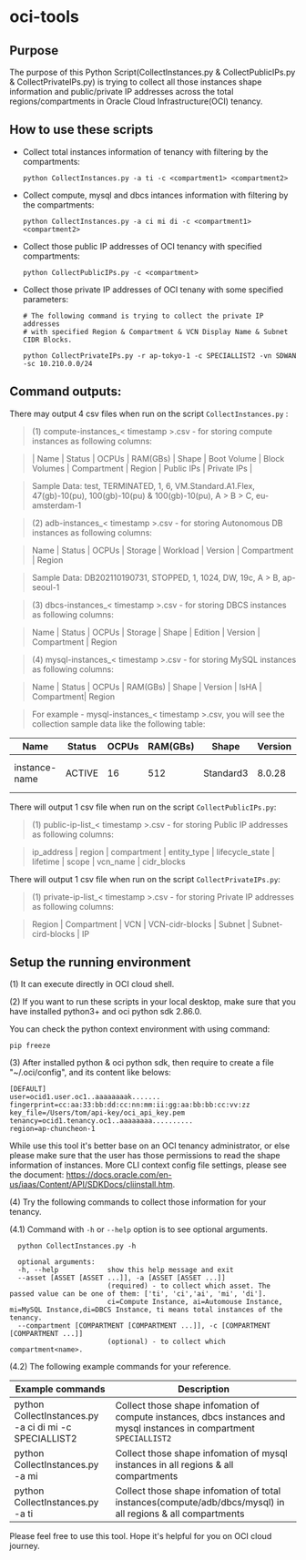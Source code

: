 # oci-tools

## Purpose

The purpose of this Python Script(CollectInstances.py & CollectPublicIPs.py & CollectPrivateIPs.py) is trying to collect all those instances shape information and public/private IP addresses across the total regions/compartments in Oracle Cloud Infrastructure(OCI) tenancy.

## How to use these scripts

- Collect total instances information of tenancy with filtering by the compartments:

  ``python CollectInstances.py -a ti -c <compartment1> <compartment2>``
- Collect compute, mysql and dbcs intances information with filtering by the compartments:

  ``python CollectInstances.py -a ci mi di -c <compartment1> <compartment2>``
- Collect those public IP addresses of OCI tenancy with specified compartments:

  ``python CollectPublicIPs.py -c <compartment>``
- Collect those private IP addresses of OCI tenany with some specified parameters:

  ```
  # The following command is trying to collect the private IP addresses 
  # with specified Region & Compartment & VCN Display Name & Subnet CIDR Blocks.

  python CollectPrivateIPs.py -r ap-tokyo-1 -c SPECIALLIST2 -vn SDWAN -sc 10.210.0.0/24

  ```

## Command outputs:

There may output 4 csv files when run on the script `CollectInstances.py` :

> (1) compute-instances_< timestamp >.csv - for storing compute instances as following columns:

> | Name | Status | OCPUs | RAM(GBs) | Shape | Boot Volume | Block Volumes | Compartment | Region | Public IPs  |  Private IPs |

> Sample Data:
> test, TERMINATED, 1, 6, VM.Standard.A1.Flex, 47(gb)-10(pu), 100(gb)-10(pu) & 100(gb)-10(pu), A > B > C, eu-amsterdam-1

> (2) adb-instances_< timestamp >.csv - for storing Autonomous DB instances as following columns:

> Name | Status | OCPUs | Storage | Workload | Version | Compartment | Region

> Sample Data:
> DB202110190731, STOPPED, 1, 1024, DW, 19c, A > B, ap-seoul-1

> (3) dbcs-instances_< timestamp >.csv - for storing DBCS instances as following columns:

> Name | Status | OCPUs | Storage | Shape | Edition | Version | Compartment | Region

> (4) mysql-instances_< timestamp >.csv - for storing MySQL instances  as following columns:

> Name | Status | OCPUs | RAM(GBs) | Shape | Version | IsHA | Compartment| Region

> For example - mysql-instances_< timestamp >.csv, you will see the collection sample data like the following table:

| Name          | Status | OCPUs | RAM(GBs) | Shape     | Version | IsHA  | Compartment  | Region       |
| ------------- | ------ | ----- | -------- | --------- | ------- | ----- | ------------ | ------------ |
| instance-name | ACTIVE | 16    | 512      | Standard3 | 8.0.28  | FALSE | root > A > C | us-ashburn-1 |

There will output 1 csv file when run on the script `CollectPublicIPs.py`:

> (1) public-ip-list_< timestamp >.csv - for storing Public IP addresses as following columns:

> ip_address | region | compartment | entity_type | lifecycle_state | lifetime | scope | vcn_name | cidr_blocks

There will output 1 csv file when run on the script `CollectPrivateIPs.py`:

> (1) private-ip-list_< timestamp >.csv - for storing Private IP addresses as following columns:

> Region | Compartment | VCN | VCN-cidr-blocks | Subnet | Subnet-cird-blocks | IP

## Setup the running environment

(1) It can execute directly in OCI cloud shell.

(2) If you want to run these scripts in your local desktop, make sure that you have installed python3+ and oci python sdk 2.86.0.

You can check the python context environment with using command:

```
pip freeze

```

(3) After installed python & oci python sdk, then require to create a file "~/.oci/config", and its content like belows:

```
[DEFAULT]
user=ocid1.user.oc1..aaaaaaaak.......
fingerprint=cc:aa:33:bb:dd:cc:nn:mm:ii:gg:aa:bb:bb:cc:vv:zz
key_file=/Users/tom/api-key/oci_api_key.pem
tenancy=ocid1.tenancy.oc1..aaaaaaaa..........
region=ap-chuncheon-1
```

While use this tool it's better base on an OCI tenancy administrator, or else please make sure that the user has those permissions to read the shape information of instances. More CLI context config file settings, please see the document: https://docs.oracle.com/en-us/iaas/Content/API/SDKDocs/cliinstall.htm.

(4) Try the following commands to collect those information for your tenancy.

(4.1) Command with `-h` or `--help` option is to see optional arguments.

```
  python CollectInstances.py -h
  
  optional arguments:
  -h, --help            show this help message and exit
  --asset [ASSET [ASSET ...]], -a [ASSET [ASSET ...]]
                        (required) - to collect which asset. The passed value can be one of them: ['ti', 'ci','ai', 'mi', 'di']. 
                        ci=Compute Instance, ai=Automouse Instance, mi=MySQL Instance,di=DBCS Instance, ti means total instances of the tenancy.
  --compartment [COMPARTMENT [COMPARTMENT ...]], -c [COMPARTMENT [COMPARTMENT ...]]
                        (optional) - to collect which compartment<name>.
```

(4.2) The following example commands for your reference.

| Example commands                                       | Description                                                                                                             |
| ------------------------------------------------------ | ----------------------------------------------------------------------------------------------------------------------- |
| python CollectInstances.py -a ci di mi -c SPECIALLIST2 | Collect those shape infomation of compute instances, dbcs instances and mysql instances in compartment `SPECIALLIST2` |
| python CollectInstances.py -a mi                       | Collect those shape infomation of mysql instances in all regions & all compartments                                     |
| python CollectInstances.py -a ti                       | Collect those shape infomation of total instances(compute/adb/dbcs/mysql) in all regions & all compartments             |

Please feel free to use this tool. Hope it's helpful for you on OCI cloud journey.

